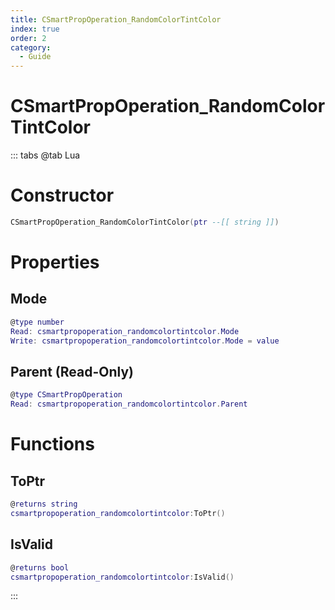 ```yaml
---
title: CSmartPropOperation_RandomColorTintColor
index: true
order: 2
category:
  - Guide
---
```


# CSmartPropOperation_RandomColorTintColor

::: tabs
@tab Lua
# Constructor
```lua
CSmartPropOperation_RandomColorTintColor(ptr --[[ string ]])
```
# Properties
## Mode 
```lua
@type number
Read: csmartpropoperation_randomcolortintcolor.Mode
Write: csmartpropoperation_randomcolortintcolor.Mode = value
```
## Parent (Read-Only)
```lua
@type CSmartPropOperation
Read: csmartpropoperation_randomcolortintcolor.Parent
```
# Functions
## ToPtr
```lua
@returns string
csmartpropoperation_randomcolortintcolor:ToPtr()
```
## IsValid
```lua
@returns bool
csmartpropoperation_randomcolortintcolor:IsValid()
```

:::